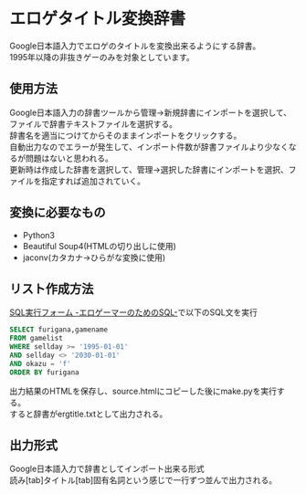 # エロゲタイトル変換辞書  
Google日本語入力でエロゲのタイトルを変換出来るようにする辞書。  
1995年以降の非抜きゲーのみを対象としています。  
## 使用方法
Google日本語入力の辞書ツールから管理→新規辞書にインポートを選択して、ファイルで辞書テキストファイルを選択する。  
辞書名を適当につけてからそのままインポートをクリックする。  
自動出力なのでエラーが発生して、インポート件数が辞書ファイルより少なくなるが問題はないと思われる。  
更新時は作成した辞書を選択して、管理→選択した辞書にインポートを選択、ファイルを指定すれば追加されていく。
## 変換に必要なもの

- Python3
- Beautiful Soup4(HTMLの切り出しに使用)
- jaconv(カタカナ→ひらがな変換に使用)

## リスト作成方法  
[SQL実行フォーム -エロゲーマーのためのSQL-](https://goo.gl/WBuoeB)で以下のSQL文を実行  
```SQL  
SELECT furigana,gamename 
FROM gamelist  
WHERE sellday >= '1995-01-01'  
AND sellday <> '2030-01-01'  
AND okazu = 'f'  
ORDER BY furigana  
```  
出力結果のHTMLを保存し、source.htmlにコピーした後にmake.pyを実行する。  
すると辞書がergtitle.txtとして出力される。  
## 出力形式  
Google日本語入力で辞書としてインポート出来る形式  
読み[tab]タイトル[tab]固有名詞という感じで一行ずつ並んで出力される。  